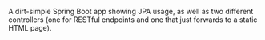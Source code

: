 A dirt-simple Spring Boot app showing JPA usage, as well as two different controllers (one for RESTful endpoints
and one that just forwards to a static HTML page).
